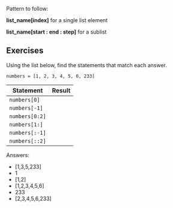 Pattern to follow:

**list_name[index]** for a single list element

**list_name[start : end : step]** for a sublist

Exercises
---------

Using the list below, find the statements that match each answer. 

`numbers = [1, 2, 3, 4, 5, 6, 233]`

| Statement       | Result    |
|-----------------|-----------|
| `numbers[0]  `  |           |
| `numbers[-1] `  |           |
| `numbers[0:2]`  |           |
| `numbers[1:] `  |           |
| `numbers[:-1]`  |           |
| `numbers[::2]`  |           |

Answers:
* [1,3,5,233]
* 1
* [1,2]
* [1,2,3,4,5,6]
* 233
* [2,3,4,5,6,233]
